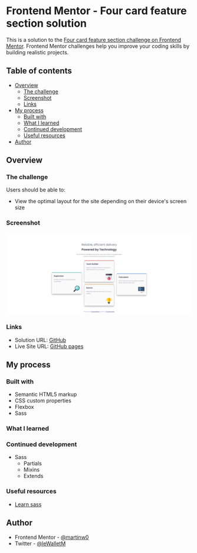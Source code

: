 # Frontend Mentor - Four card feature section solution

This is a solution to the [Four card feature section challenge on Frontend Mentor](https://www.frontendmentor.io/challenges/four-card-feature-section-weK1eFYK). Frontend Mentor challenges help you improve your coding skills by building realistic projects. 

## Table of contents

- [Overview](#overview)
  - [The challenge](#the-challenge)
  - [Screenshot](#screenshot)
  - [Links](#links)
- [My process](#my-process)
  - [Built with](#built-with)
  - [What I learned](#what-i-learned)
  - [Continued development](#continued-development)
  - [Useful resources](#useful-resources)
- [Author](#author)

## Overview

### The challenge

Users should be able to:

- View the optimal layout for the site depending on their device's screen size

### Screenshot

![](./screenshot.png)


### Links

- Solution URL: [GitHub](https://github.com/martinw0/four-card)
- Live Site URL: [GitHub pages](https://martinw0.github.io/four-card/)

## My process

### Built with

- Semantic HTML5 markup
- CSS custom properties
- Flexbox
- Sass

### What I learned



### Continued development

- Sass
  - Partials
  - Mixins
  - Extends


### Useful resources

- [Learn sass](https://sass-lang.com/guide)

## Author

- Frontend Mentor - [@martinw0](https://www.frontendmentor.io/profile/martinw0)
- Twitter - [@leWalletM](https://www.twitter.com/leWalletM)